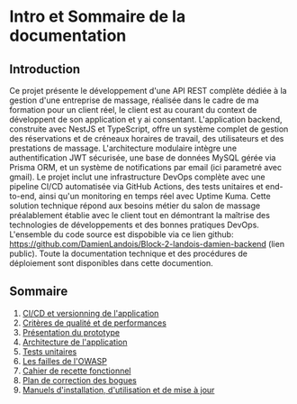 # Intro et Sommaire de la documentation

## Introduction

Ce projet présente le développement d'une API REST complète dédiée à la gestion d'une entreprise de massage, réalisée dans le cadre de ma formation pour un client réel, le client est au courant du context de développent de son application et y ai consentant.
L'application backend, construite avec NestJS et TypeScript, offre un système complet de gestion des réservations et de créneaux horaires de travail, des utilisateurs et des prestations de massage. L'architecture modulaire intègre une authentification JWT sécurisée, une base de données MySQL gérée via Prisma ORM, et un système de notifications par email (ici parametré avec gmail). Le projet inclut une infrastructure DevOps complète avec une pipeline CI/CD automatisée via GitHub Actions, des tests unitaires et end-to-end, ainsi qu'un monitoring en temps réel avec Uptime Kuma. Cette solution technique répond aux besoins métier du salon de massage préalablement établie avec le client tout en démontrant la maîtrise des technologies de développements et des bonnes pratiques DevOps. L'ensemble du code source est dispobible via ce lien github: https://github.com/DamienLandois/Block-2-landois-damien-backend (lien public).
Toute la documentation technique et des procédures de déploiement sont disponibles dans cette documention.

## Sommaire

1. [CI/CD et versionning de l'application](../docs/1-CI-CD%20et%20versionning%20de%20l'application.md)
2. [Critères de qualité et de performances](../docs/2-Critères%20que%20qualité%20et%20de%20perfomances.md)
3. [Présentation du prototype](../docs/3-Présentation%20du%20prototype.md)
4. [Architecture de l'application](../docs/4-Architecture%20de%20l'application.md)
5. [Tests unitaires](../docs/5-Test%20Unitaires.md)
6. [Les failles de l'OWASP](../docs/6-Les%20failles%20de%20l'OWASP.md)
7. [Cahier de recette fonctionnel](../docs/7-Cahier%20de%20recette%20fonctionnel.md)
8. [Plan de correction des bogues](../docs/8-Plan%20de%20correction%20des%20bogues.md)
9. [Manuels d'installation, d'utilisation et de mise à jour](../docs/9-Manuels%20d'instalation,%20d'utilisations%20et%20de%20mise%20a%20jour.md)